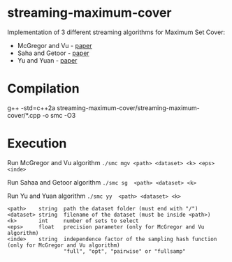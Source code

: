 # streaming-maximum-cover
Implementation of 3 different streaming algorithms for Maximum Set Cover:
- McGregor and Vu - [paper](https://link.springer.com/article/10.1007/s00224-018-9878-x)
- Saha and Getoor - [paper](https://epubs.siam.org/doi/10.1137/1.9781611972795.60)
- Yu and Yuan - [paper](https://epubs.siam.org/doi/10.1137/1.9781611972832.84)

# Compilation
g++ -std=c++2a streaming-maximum-cover/streaming-maximum-cover/*.cpp -o smc -O3

# Execution
Run McGregor and Vu algorithm   ```./smc mgv <path> <dataset> <k> <eps> <inde>```

Run Sahaa and Getoor algorithm  ```./smc sg  <path> <dataset> <k>```

Run Yu and Yuan algorithm       ```./smc yy  <path> <dataset> <k>```

    <path>    string  path the dataset folder (must end with "/")
    <dataset> string  filename of the dataset (must be inside <path>)
    <k>       int     number of sets to select
    <eps>     float   precision parameter (only for McGregor and Vu algorithm)
    <inde>    string  independence factor of the sampling hash function (only for McGregor and Vu algorithm)
                      "full", "opt", "pairwise" or "fullsamp" 
    
